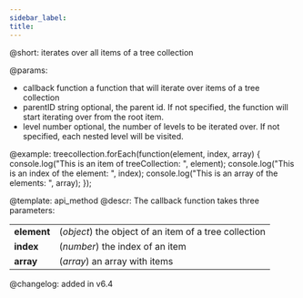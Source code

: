 ```yaml
---
sidebar_label:
title:
---          
```


@short: iterates over all items of a tree collection

@params:
- callback	    function    a function that will iterate over items of a tree collection
- parentID      string      optional, the parent id. If not specified, the function will start iterating over from the root item.
- level         number      optional, the number of levels to be iterated over. If not specified, each nested level will be visited.

@example:
treecollection.forEach(function(element, index, array) {
    console.log("This is an item of treeCollection: ", element);
    console.log("This is an index of the element: ", index);
    console.log("This is an array of the elements: ", array);
});


@template: api_method
@descr:
The callback function takes three parameters:

<table class="webixdoc_links">
	<tbody>
        <tr>
			<td class="webixdoc_links0"><b>element</b></td>
			<td>(<i>object</i>) the object of an item of a tree collection</td>
		</tr>
        <tr>
			<td class="webixdoc_links0"><b>index</b></td>
			<td>(<i>number</i>) the index of an item</td>
		</tr>
        <tr>
			<td class="webixdoc_links0"><b>array</b></td>
			<td>(<i>array</i>) an array with items</td>
		</tr>
    </tbody>
</table>



@changelog: added in v6.4
